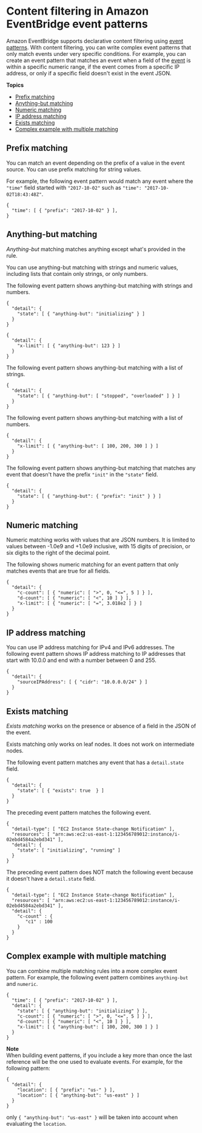 # Content filtering in Amazon EventBridge event patterns<a name="eb-event-patterns-content-based-filtering"></a>

Amazon EventBridge supports declarative content filtering using [event patterns](eb-event-patterns.md)\. With content filtering, you can write complex event patterns that only match events under very specific conditions\. For example, you can create an event pattern that matches an event when a field of the [event](eb-events.md) is within a specific numeric range, if the event comes from a specific IP address, or only if a specific field doesn't exist in the event JSON\. 

**Topics**
+ [Prefix matching](#eb-filtering-prefix-matching)
+ [Anything\-but matching](#eb-filtering-anything-but)
+ [Numeric matching](#filtering-numeric-matching)
+ [IP address matching](#eb-filtering-ip-matching)
+ [Exists matching](#eb-filtering-exists-matching)
+ [Complex example with multiple matching](#eb-filtering-complex-example)

## Prefix matching<a name="eb-filtering-prefix-matching"></a>

You can match an event depending on the prefix of a value in the event source\. You can use prefix matching for string values\.

For example, the following event pattern would match any event where the `"time"` field started with `"2017-10-02"` such as `"time": "2017-10-02T18:43:48Z"`\. 

```
{
  "time": [ { "prefix": "2017-10-02" } ],
}
```

## Anything\-but matching<a name="eb-filtering-anything-but"></a>

*Anything\-but* matching matches anything except what's provided in the rule\.

You can use anything\-but matching with strings and numeric values, including lists that contain only strings, or only numbers\.

The following event pattern shows anything\-but matching with strings and numbers\.

```
{
  "detail": {
    "state": [ { "anything-but": "initializing" } ]
  }
}

{
  "detail": {
    "x-limit": [ { "anything-but": 123 } ]
  }
}
```

The following event pattern shows anything\-but matching with a list of strings\.

```
{
  "detail": {
    "state": [ { "anything-but": [ "stopped", "overloaded" ] } ]
  }
}
```

The following event pattern shows anything\-but matching with a list of numbers\.

```
{
  "detail": {
    "x-limit": [ { "anything-but": [ 100, 200, 300 ] } ]
  }
}
```

The following event pattern shows anything\-but matching that matches any event that doesn't have the prefix `"init"` in the `"state"` field\.

```
{
  "detail": {
    "state": [ { "anything-but": { "prefix": "init" } } ]
  }
}
```

## Numeric matching<a name="filtering-numeric-matching"></a>

Numeric matching works with values that are JSON numbers\. It is limited to values between \-1\.0e9 and \+1\.0e9 inclusive, with 15 digits of precision, or six digits to the right of the decimal point\.

The following shows numeric matching for an event pattern that only matches events that are true for all fields\. 

```
{
  "detail": {
    "c-count": [ { "numeric": [ ">", 0, "<=", 5 ] } ],
    "d-count": [ { "numeric": [ "<", 10 ] } ],
    "x-limit": [ { "numeric": [ "=", 3.018e2 ] } ]
  }
}
```

## IP address matching<a name="eb-filtering-ip-matching"></a>

You can use IP address matching for IPv4 and IPv6 addresses\. The following event pattern shows IP address matching to IP addresses that start with 10\.0\.0 and end with a number between 0 and 255\.

```
{
  "detail": {
    "sourceIPAddress": [ { "cidr": "10.0.0.0/24" } ]
  }
}
```

## Exists matching<a name="eb-filtering-exists-matching"></a>

*Exists matching* works on the presence or absence of a field in the JSON of the event\.

Exists matching only works on leaf nodes\. It does not work on intermediate nodes\.

The following event pattern matches any event that has a `detail.state` field\.

```
{
  "detail": {
    "state": [ { "exists": true  } ]
  }
}
```

The preceding event pattern matches the following event\.

```
{
  "detail-type": [ "EC2 Instance State-change Notification" ],
  "resources": [ "arn:aws:ec2:us-east-1:123456789012:instance/i-02ebd4584a2ebd341" ],
  "detail": {
    "state": [ "initializing", "running" ]
  }
}
```

The preceding event pattern does NOT match the following event because it doesn't have a `detail.state` field\.

```
{
  "detail-type": [ "EC2 Instance State-change Notification" ],
  "resources": [ "arn:aws:ec2:us-east-1:123456789012:instance/i-02ebd4584a2ebd341" ],
  "detail": {
    "c-count" : {
       "c1" : 100
    }
  }
}
```

## Complex example with multiple matching<a name="eb-filtering-complex-example"></a>

You can combine multiple matching rules into a more complex event pattern\. For example, the following event pattern combines `anything-but` and `numeric`\.

```
{
  "time": [ { "prefix": "2017-10-02" } ],
  "detail": {
    "state": [ { "anything-but": "initializing" } ],
    "c-count": [ { "numeric": [ ">", 0, "<=", 5 ] } ],
    "d-count": [ { "numeric": [ "<", 10 ] } ],
    "x-limit": [ { "anything-but": [ 100, 200, 300 ] } ]
  }
}
```

**Note**  
When building event patterns, if you include a key more than once the last reference will be the one used to evaluate events\. For example, for the following pattern:  

```
{
  "detail": {
    "location": [ { "prefix": "us-" } ],
    "location": [ { "anything-but": "us-east" } ]
  }
}
```
only `{ "anything-but": "us-east" }` will be taken into account when evaluating the `location`\.
